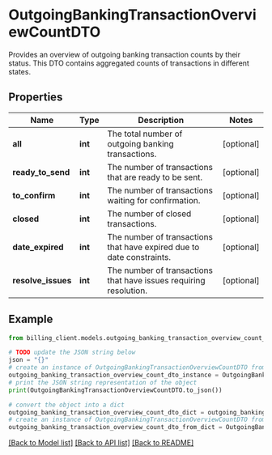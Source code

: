 # OutgoingBankingTransactionOverviewCountDTO

Provides an overview of outgoing banking transaction counts by their status.  This DTO contains aggregated counts of transactions in different states.

## Properties

Name | Type | Description | Notes
------------ | ------------- | ------------- | -------------
**all** | **int** | The total number of outgoing banking transactions. | [optional] 
**ready_to_send** | **int** | The number of transactions that are ready to be sent. | [optional] 
**to_confirm** | **int** | The number of transactions waiting for confirmation. | [optional] 
**closed** | **int** | The number of closed transactions. | [optional] 
**date_expired** | **int** | The number of transactions that have expired due to date constraints. | [optional] 
**resolve_issues** | **int** | The number of transactions that have issues requiring resolution. | [optional] 

## Example

```python
from billing_client.models.outgoing_banking_transaction_overview_count_dto import OutgoingBankingTransactionOverviewCountDTO

# TODO update the JSON string below
json = "{}"
# create an instance of OutgoingBankingTransactionOverviewCountDTO from a JSON string
outgoing_banking_transaction_overview_count_dto_instance = OutgoingBankingTransactionOverviewCountDTO.from_json(json)
# print the JSON string representation of the object
print(OutgoingBankingTransactionOverviewCountDTO.to_json())

# convert the object into a dict
outgoing_banking_transaction_overview_count_dto_dict = outgoing_banking_transaction_overview_count_dto_instance.to_dict()
# create an instance of OutgoingBankingTransactionOverviewCountDTO from a dict
outgoing_banking_transaction_overview_count_dto_from_dict = OutgoingBankingTransactionOverviewCountDTO.from_dict(outgoing_banking_transaction_overview_count_dto_dict)
```
[[Back to Model list]](../README.md#documentation-for-models) [[Back to API list]](../README.md#documentation-for-api-endpoints) [[Back to README]](../README.md)


